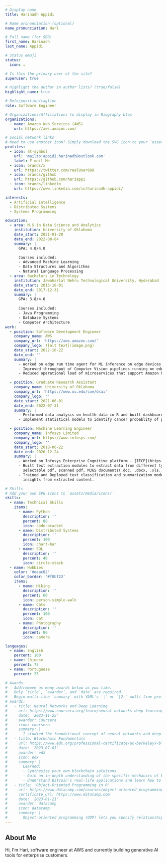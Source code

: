 ```yaml
---
# Display name
title: Harinadh Appidi

# Name pronunciation (optional)
name_pronunciation: Hari

# Full name (for SEO)
first_name: Harinadh
last_name: Appidi

# Status emoji
status:
  icon: ☕️

# Is this the primary user of the site?
superuser: true

# Highlight the author in author lists? (true/false)
highlight_name: true

# Role/position/tagline
role: Software Engineer

# Organizations/Affiliations to display in Biography blox
organizations:
  - name: Amazon Web Services (AWS)
    url: https://aws.amazon.com/

# Social network links
# Need to use another icon? Simply download the SVG icon to your `assets/media/icons/` folder.
profiles:
  - icon: at-symbol
    url: 'mailto:appidi.harinadh@outlook.com'
    label: E-mail Me
  - icon: brands/x
    url: https://twitter.com/realUser898
  - icon: brands/github
    url: https://github.com/hariappi
  - icon: brands/linkedin
    url: https://www.linkedin.com/in/harinadh-appidi/

interests:
  - Artificial Intelligence
  - Distributed Systems
  - Systems Programming

education:
  - area: M.S in Data Science and Analytics
    institution: University of Oklahoma
    date_start: 2021-01-20
    date_end: 2022-08-04
    summary: |
      GPA: 4.0/4.0

      Courses included:
      - Advanced Machine Learning
      - Data Structures and Algorithms
      - Natural Language Processing
  - area: Bachelors in Technology
    institution: Jawaharlal Nehru Technological University, Hyderabad
    date_start: 2013-10-01
    date_end: 2017-12-31
    summary: |
      GPA: 3.8/4.0
      
      Courses included:
      - Java Programming
      - Database Systems
      - Computer Architecture
work:
  - position: Software Development Engineer
    company_name: AWS
    company_url: 'https://aws.amazon.com/'
    company_logo: ![alt text](image.png)
    date_start: 2022-10-22
    date_end: ''
    summary: |
      - Worked on edge run time agent for ML inference on edge devices - [Link](https://docs.aws.amazon.com/sagemaker/latest/dg/edge-device-fleet-about.html)
      - Improved throughput of Computer Vision pipelines running on edge devices by 30%.
      - Reduced operational load of microservices that support Amazon Q Business.[](https://aws.amazon.com/q/business/)

  - position: Graduate Research Assistant
    company_name: University of Oklahoma
    company_url: 'https://www.ou.edu/coe/dsai'
    company_logo: ''
    date_start: 2021-06-01
    date_end: 2022-07-31
    summary: |
      - Performed data analysis on health data in R and built dashboards.
      - Implement statistical models to identify cancer probablity of patients based on direct and indirect features extracted from health dataset.

  - position: Machine Learning Engineer
    company_name: Infosys Limited
    company_url: https://www.infosys.com/
    company_logo: ''
    date_start: 2018-06-22
    date_end: 2020-12-24
    summary: |
      - Worked on Infosys Enterprise Cognitive platform - [IECP](https://www.infosys.com/services/incubating-emerging-technologies/offerings/     enterprise-cognitive-platform.html) building NLP based solutions to extract insights from invoices.
      - Built text extraction modules to extract data from different types of documents like
        selectable pdf, scanned pdf, M365 documents(.doc, .docx, .xls...) and images.
      - Trained and Deployed text classification and summarization models to fetch relevant
        insights from extracted content.

# Skills
# Add your own SVG icons to `assets/media/icons/`
skills:
  - name: Technical Skills
    items:
      - name: Python
        description: ''
        percent: 80
        icon: code-bracket
      - name: Distributed Systems
        description: ''
        percent: 100
        icon: chart-bar
      - name: SQL
        description: ''
        percent: 40
        icon: circle-stack
  - name: Hobbies
    color: '#eeac02'
    color_border: '#f0bf23'
    items:
      - name: Hiking
        description: ''
        percent: 60
        icon: person-simple-walk
      - name: Cats
        description: ''
        percent: 100
        icon: cat
      - name: Photography
        description: ''
        percent: 80
        icon: camera

languages:
  - name: English
    percent: 100
  - name: Chinese
    percent: 75
  - name: Portuguese
    percent: 25

# Awards.
#   Add/remove as many awards below as you like.
#   Only `title`, `awarder`, and `date` are required.
#   Begin multi-line `summary` with YAML's `|` or `|2-` multi-line prefix and indent 2 spaces below.
# awards:
#   - title: Neural Networks and Deep Learning
#     url: https://www.coursera.org/learn/neural-networks-deep-learning
#     date: '2023-11-25'
#     awarder: Coursera
#     icon: coursera
#     summary: |
#       I studied the foundational concept of neural networks and deep learning. By the end, I was familiar with the significant technological trends driving the rise of deep learning; build, train, and apply fully connected deep neural networks; implement efficient (vectorized) neural networks; identify key parameters in a neural network’s architecture; and apply deep learning to your own applications.
#   - title: Blockchain Fundamentals
#     url: https://www.edx.org/professional-certificate/uc-berkeleyx-blockchain-fundamentals
#     date: '2023-07-01'
#     awarder: edX
#     icon: edx
#     summary: |
#       Learned:
#       - Synthesize your own blockchain solutions
#       - Gain an in-depth understanding of the specific mechanics of Bitcoin
#       - Understand Bitcoin’s real-life applications and learn how to attack and destroy Bitcoin, Ethereum, smart contracts and Dapps, and alternatives to Bitcoin’s Proof-of-Work consensus algorithm
#   - title: 'Object-Oriented Programming in R'
#     url: https://www.datacamp.com/courses/object-oriented-programming-with-s3-and-r6-in-r
#     certificate_url: https://www.datacamp.com
#     date: '2023-01-21'
#     awarder: datacamp
#     icon: datacamp
#     summary: |
#       Object-oriented programming (OOP) lets you specify relationships between functions and the objects that they can act on, helping you manage complexity in your code. This is an intermediate level course, providing an introduction to OOP, using the S3 and R6 systems. S3 is a great day-to-day R programming tool that simplifies some of the functions that you write. R6 is especially useful for industry-specific analyses, working with web APIs, and building GUIs.
---
```


## About Me

Hi, I'm Hari, software engineer at AWS and currently building generative AI tools for enterprise customers.